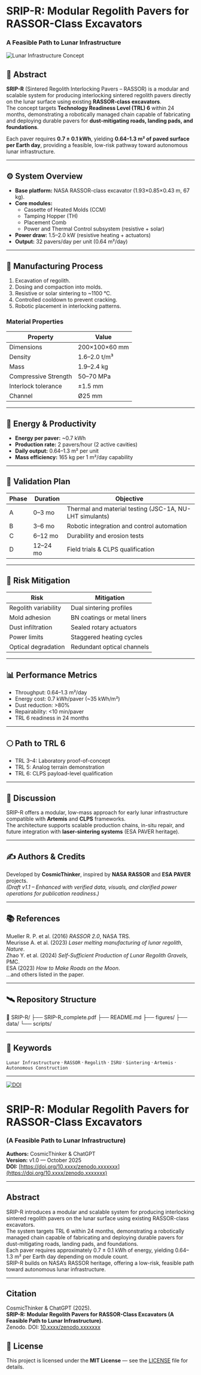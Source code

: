 # SRIP-R: Modular Regolith Pavers for RASSOR-Class Excavators  
### A Feasible Path to Lunar Infrastructure

![Lunar Infrastructure Concept](https://upload.wikimedia.org/wikipedia/commons/3/3c/Moon_surface_image.jpg)

## 📘 Abstract
**SRIP-R** (Sintered Regolith Interlocking Pavers – RASSOR) is a modular and scalable system for producing interlocking sintered regolith pavers directly on the lunar surface using existing **RASSOR-class excavators**.  
The concept targets **Technology Readiness Level (TRL) 6** within 24 months, demonstrating a robotically managed chain capable of fabricating and deploying durable pavers for **dust-mitigating roads, landing pads, and foundations**.

Each paver requires **0.7 ± 0.1 kWh**, yielding **0.64–1.3 m² of paved surface per Earth day**, providing a feasible, low-risk pathway toward autonomous lunar infrastructure.

---

## ⚙️ System Overview

- **Base platform:** NASA RASSOR-class excavator (1.93×0.85×0.43 m, 67 kg).
- **Core modules:**
  - Cassette of Heated Molds (CCM)
  - Tamping Hopper (TH)
  - Placement Comb
  - Power and Thermal Control subsystem (resistive + solar)
- **Power draw:** 1.5–2.0 kW (resistive heating + actuators)
- **Output:** 32 pavers/day per unit (0.64 m²/day)

---

## 🧱 Manufacturing Process

1. Excavation of regolith.  
2. Dosing and compaction into molds.  
3. Resistive or solar sintering to ~1100 °C.  
4. Controlled cooldown to prevent cracking.  
5. Robotic placement in interlocking patterns.  

### Material Properties
| Property | Value |
|-----------|--------|
| Dimensions | 200×100×60 mm |
| Density | 1.6–2.0 t/m³ |
| Mass | 1.9–2.4 kg |
| Compressive Strength | 50–70 MPa |
| Interlock tolerance | ±1.5 mm |
| Channel | Ø25 mm |

---

## 🔋 Energy & Productivity
- **Energy per paver:** ~0.7 kWh  
- **Production rate:** 2 pavers/hour (2 active cavities)  
- **Daily output:** 0.64–1.3 m² per unit  
- **Mass efficiency:** 165 kg per 1 m²/day capability  

---

## 🧪 Validation Plan
| Phase | Duration | Objective |
|--------|-----------|------------|
| A | 0–3 mo | Thermal and material testing (JSC-1A, NU-LHT simulants) |
| B | 3–6 mo | Robotic integration and control automation |
| C | 6–12 mo | Durability and erosion tests |
| D | 12–24 mo | Field trials & CLPS qualification |

---

## 🚧 Risk Mitigation
| Risk | Mitigation |
|------|-------------|
| Regolith variability | Dual sintering profiles |
| Mold adhesion | BN coatings or metal liners |
| Dust infiltration | Sealed rotary actuators |
| Power limits | Staggered heating cycles |
| Optical degradation | Redundant optical channels |

---

## 📊 Performance Metrics
- Throughput: 0.64–1.3 m²/day  
- Energy cost: 0.7 kWh/paver (~35 kWh/m²)  
- Dust reduction: >80%  
- Repairability: <10 min/paver  
- TRL 6 readiness in 24 months  

---

## 🌕 Path to TRL 6
- TRL 3–4: Laboratory proof-of-concept  
- TRL 5: Analog terrain demonstration  
- TRL 6: CLPS payload-level qualification  

---

## 🧩 Discussion
SRIP-R offers a modular, low-mass approach for early lunar infrastructure compatible with **Artemis** and **CLPS** frameworks.  
The architecture supports scalable production chains, in-situ repair, and future integration with **laser-sintering systems** (ESA PAVER heritage).

---

## ✍️ Authors & Credits
Developed by **CosmicThinker**, inspired by **NASA RASSOR** and **ESA PAVER** projects.  
*(Draft v1.1 – Enhanced with verified data, visuals, and clarified power operations for publication readiness.)*

---

## 📚 References
Mueller R. P. et al. (2016) *RASSOR 2.0*, NASA TRS.  
Meurisse A. et al. (2023) *Laser melting manufacturing of lunar regolith*, *Nature*.  
Zhao Y. et al. (2024) *Self-Sufficient Production of Lunar Regolith Gravels*, PMC.  
ESA (2023) *How to Make Roads on the Moon*.  
…and others listed in the paper.

---

## 🛰️ Repository Structure


📂 SRIP-R/
├── SRIP-R_complete.pdf
├── README.md
├── figures/
├── data/
└── scripts/


---

## 🧭 Keywords
`Lunar Infrastructure` · `RASSOR` · `Regolith` · `ISRU` · `Sintering` · `Artemis` · `Autonomous Construction`

---

[![DOI](https://zenodo.org/badge/DOI/10.xxxx/zenodo.xxxxxxx.svg)](https://doi.org/10.xxxx/zenodo.xxxxxxx)

# SRIP-R: Modular Regolith Pavers for RASSOR-Class Excavators  
### (A Feasible Path to Lunar Infrastructure)

**Authors:** CosmicThinker & ChatGPT  
**Version:** v1.0 — October 2025  
**DOI:** [https://doi.org/10.xxxx/zenodo.xxxxxxx](https://doi.org/10.xxxx/zenodo.xxxxxxx)

---

## Abstract
SRIP-R introduces a modular and scalable system for producing interlocking sintered regolith pavers on the lunar surface using existing RASSOR-class excavators.  
The system targets TRL 6 within 24 months, demonstrating a robotically managed chain capable of fabricating and deploying durable pavers for dust-mitigating roads, landing pads, and foundations.  
Each paver requires approximately 0.7 ± 0.1 kWh of energy, yielding 0.64–1.3 m² per Earth day depending on module count.  
SRIP-R builds on NASA’s RASSOR heritage, offering a low-risk, feasible path toward autonomous lunar infrastructure.

---

## Citation
CosmicThinker & ChatGPT (2025).  
**SRIP-R: Modular Regolith Pavers for RASSOR-Class Excavators (A Feasible Path to Lunar Infrastructure).**  
Zenodo. DOI: [10.xxxx/zenodo.xxxxxxx](https://doi.org/10.xxxx/zenodo.xxxxxxx)


## 🧠 License
This project is licensed under the **MIT License** — see the [LICENSE](LICENSE) file for details.



